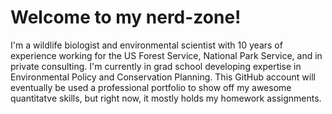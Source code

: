 # Welcome to my nerd-zone! 

I'm a wildlife biologist and environmental scientist with 10 years of experience working for the US Forest Service, National Park Service, and in private consulting. I'm currently in grad school developing expertise in Environmental Policy and Conservation Planning. This GitHub account will eventually be used a professional portfolio to show off my awesome quantitatve skills, but right now, it mostly holds my homework assignments. 



<!--
**steven-mitchell/steven-mitchell** is a ✨ _special_ ✨ repository because its `README.md` (this file) appears on your GitHub profile.

Here are some ideas to get you started:

- 🔭 I’m currently working on ...
- 🌱 I’m currently learning ...
- 👯 I’m looking to collaborate on ...
- 🤔 I’m looking for help with ...
- 💬 Ask me about ...
- 📫 How to reach me: ...
- 😄 Pronouns: ...
- ⚡ Fun fact: ...
-->
